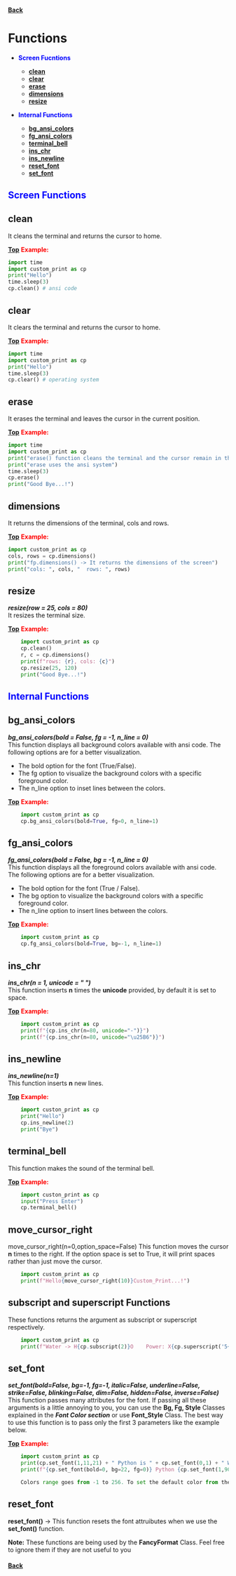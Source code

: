 #### [Back](README.md)
# Functions
* <span style="color:blue"> <strong>Screen Fucntions </strong> </span>
  * [**clean**](#clean)
  * [**clear**](#clear)
  * [**erase**](#erase)
  * [**dimensions**](#dimensions)
  * [**resize**](#resize)

* <span style="color:blue"> <strong>  Internal Functions </strong> </span>
  * [**bg_ansi_colors**](#bg_ansi_colors)
  * [**fg_ansi_colors**](#fg_ansi_colors)
  * [**terminal_bell**](#terminal_bell)
  * [**ins_chr**](#ins_chr)
  * [**ins_newline**](#ins_newline)
  * [**reset_font**](#reset_font)
  * [**set_font**](#set_font)


## <span style="color:blue"><strong>  Screen Functions </span></strong>

## clean
It cleans the terminal and returns the cursor to home.

[**Top**](#functions) <span style="color:red"> <strong> Example: </strong> </span>

```python
import time
import custom_print as cp
print("Hello")
time.sleep(3)
cp.clean() # ansi code
```

## clear
It clears the terminal and returns the cursor to home.

[**Top**](#functions) <span style="color:red"> <strong> Example: </strong> </span>

```python
import time
import custom_print as cp
print("Hello")
time.sleep(3)
cp.clear() # operating system 
```

## erase
It erases the terminal and leaves the cursor in the current position.

[**Top**](#functions) <span style="color:red"> <strong> Example: </strong> </span>

```python
import time
import custom_print as cp
print("erase() function cleans the terminal and the cursor remain in the same position")
print("erase uses the ansi system")
time.sleep(3)
cp.erase()
print("Good Bye...!")
```

## dimensions
It returns the dimensions of the terminal, cols and rows.

[**Top**](#functions) <span style="color:red"> <strong> Example: </strong> </span>

```python
import custom_print as cp
cols, rows = cp.dimensions()
print("fp.dimensions() -> It returns the dimensions of the screen")
print("cols: ", cols, "  rows: ", rows)
```


## resize
***resize(row = 25, cols = 80)*** <br>
It resizes the terminal size.

[**Top**](#functions) <span style="color:red"> <strong> Example: </strong> </span>
```python   
    import custom_print as cp
    cp.clean()
    r, c = cp.dimensions()
    print(f"rows: {r}, cols: {c}")
    cp.resize(25, 120)
    print("Good Bye...!")    
```

## <span style="color:blue"><strong>  Internal Functions </span></strong>

## bg_ansi_colors
***bg_ansi_colors(bold = False, fg = -1, n_line = 0)*** <br>
This function displays all background colors available with ansi code. The following options are for a better visualization.

- The bold option for the font (True/False).
- The fg option to visualize the background colors with a specific foreground color.
- The n_line option to inset lines between the colors. 

[**Top**](#functions) <span style="color:red"> <strong> Example: </strong> </span>

```python
    import custom_print as cp
    cp.bg_ansi_colors(bold=True, fg=0, n_line=1)
```

## fg_ansi_colors
***fg_ansi_colors(bold = False, bg = -1, n_line = 0)*** <br>
This function displays all the foreground colors available with ansi code. The following options are for a better visualization.
* The bold option for the font (True / False).
* The bg option to visualize the background colors with a specific foreground color.
* The n_line option to insert lines between the colors.

[**Top**](#functions) <span style="color:red"> <strong> Example: </strong> </span>

```python
    import custom_print as cp
    cp.fg_ansi_colors(bold=True, bg=-1, n_line=1)
```

## ins_chr
***ins_chr(n = 1, unicode = " ")*** <br>
This function inserts **n** times the **unicode** provided, by default it is set to space.

[**Top**](#functions) <span style="color:red"> <strong> Example: </strong> </span>

```python
    import custom_print as cp
    print(f"{cp.ins_chr(n=80, unicode="-")}")
    print(f"{cp.ins_chr(n=80, unicode="\u25B6")}")
```

## ins_newline
***ins_newline(n=1)*** <br>
This function inserts **n** new lines.

[**Top**](#functions) <span style="color:red"> <strong> Example: </strong> </span>

```python
    import custon_print as cp
    print("Hello")
    cp.ins_newline(2)
    print("Bye")
```

## terminal_bell
This function makes the sound of the terminal bell.

[**Top**](#functions) <span style="color:red"> <strong> Example: </strong> </span>

```python
    import custon_print as cp
    input("Press Enter")
    cp.terminal_bell()
```

## move_cursor_right
move_cursor_right(n=0,option_space=False)
This function moves the cursor **n** times to the right. If the option space is set to True, it will print spaces rather than just move the cursor.

```python
    import custom_print as cp
    print(f"Hello{move_cursor_right(10)}Custom_Print...!")
```

## subscript and superscript Functions
These functions returns the argument as subscript or superscript respectively.
```python
    import custom_print as cp
    print(f"Water -> H{cp.subscript(2)}O    Power: X{cp.superscript('5+v')}+5")
```

## set_font
***set_font(bold=False, bg=-1, fg=-1, italic=False, underline=False, strike=False, blinking=False, dim=False, hidden=False, inverse=False)*** <br>
This function passes many attributes for the font. If passing all these arguments is a little annoying to you, you can use the **Bg, Fg, Style** Classes explained in the ***Font Color section*** or use **Font_Style** Class. The best way to use this function is to pass only the first 3 parameters like the example below. 

[**Top**](#functions) <span style="color:red"> <strong> Example: </strong> </span>

```python
    import custom_print as cp
	print(cp.set_font(1,11,21) + " Python is " + cp.set_font(0,1) + " Wonderful."+cp.reset_font())           
	print(f"{cp.set_font(bold=0, bg=22, fg=0)} Python {cp.set_font(1,90,7)} Language.{cp.reset_font()}")

    Colors range goes from -1 to 256. To set the default color from the system use -1 or 256.
```

## reset_font
**reset_font()** &rarr; This function resets the font attruibutes when we use the **set_font()** function.

**Note:** These functions are being used by the **FancyFormat** Class. Feel free to ignore them if they are not useful to you

#### [Back](README.md)